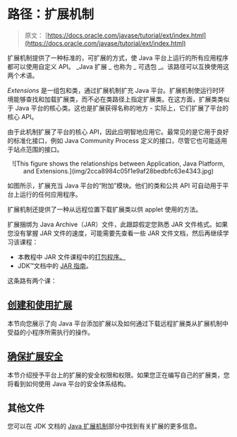 # 路径：扩展机制

> 原文： [https://docs.oracle.com/javase/tutorial/ext/index.html](https://docs.oracle.com/javase/tutorial/ext/index.html)

扩展机制提供了一种标准的，可扩展的方式，使 Java 平台上运行的所有应用程序都可以使用自定义 API。 _Java 扩展 _ 也称为 _ 可选包 _。该路径可以互换使用这两个术语。

_Extensions_ 是一组包和类，通过扩展机制扩充 Java 平台。扩展机制使运行时环境能够查找和加载扩展类，而不必在类路径上指定扩展类。在这方面，扩展类类似于 Java 平台的核心类。这也是扩展获得名称的地方 - 实际上，它们扩展了平台的核心 API。

由于此机制扩展了平台的核心 API，因此应明智地应用它。最常见的是它用于良好的标准化接口，例如 Java Community Process 定义的接口，尽管它也可能适用于站点范围的接口。

<center>![This figure shows the relationships between Application, Java Platform, and Extensions.](img/2cca8984c05f1e9af28bedbfc63e4343.jpg)</center>

如图所示，扩展充当 Java 平台的“附加”模块。他们的类和公共 API 可自动用于平台上运行的任何应用程序。

扩展机制还提供了一种从远程位置下载扩展类以供 applet 使用的方法。

扩展捆绑为 Java Archive（JAR）文件，此跟踪假定您熟悉 JAR 文件格式。如果您没有掌握 JAR 文件的速度，可能需要先查看一些 JAR 文件文档，然后再继续学习该课程：

*   本教程中 JAR 文件课程中的[打包程序。](../deployment/jar/index.html)
*   JDK™文档中的 [JAR 指南](https://docs.oracle.com/javase/8/docs/technotes/guides/jar/jarGuide.html)。

这条路有两个课：

## [创建和使用扩展](./basics/index.html)

本节向您展示了向 Java 平台添加扩展以及如何通过下载远程扩展类从扩展机制中受益的小程序所需执行的操作。

## [确保扩展安全](./security/index.html)

本节介绍授予平台上的扩展的安全权限和权限。如果您正在编写自己的扩展类，您将看到如何使用 Java 平台的安全体系结构。

## 其他文件

您可以在 JDK 文档的 [Java 扩展机制](https://docs.oracle.com/javase/8/docs/technotes/guides/extensions/)部分中找到有关扩展的更多信息。
